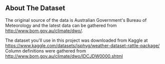 ## About The Dataset
The original source of the data is Australian Government's Bureau of Meteorology and the latest data can be gathered from http://www.bom.gov.au/climate/dwo/.

The dataset you'll use in this project was downloaded from Kaggle at https://www.kaggle.com/datasets/jsphyg/weather-dataset-rattle-package/
Column definitions were gathered from http://www.bom.gov.au/climate/dwo/IDCJDW0000.shtml

